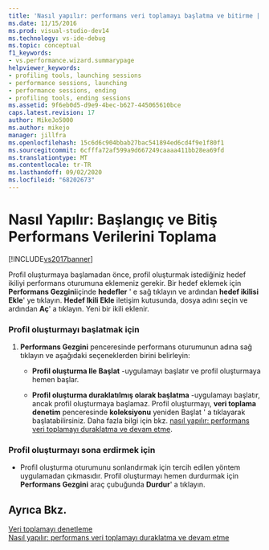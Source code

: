 ```yaml
---
title: 'Nasıl yapılır: performans veri toplamayı başlatma ve bitirme | Microsoft Docs'
ms.date: 11/15/2016
ms.prod: visual-studio-dev14
ms.technology: vs-ide-debug
ms.topic: conceptual
f1_keywords:
- vs.performance.wizard.summarypage
helpviewer_keywords:
- profiling tools, launching sessions
- performance sessions, launching
- performance sessions, ending
- profiling tools, ending sessions
ms.assetid: 9f6eb0d5-d9e9-4bec-b627-445065610bce
caps.latest.revision: 17
author: MikeJo5000
ms.author: mikejo
manager: jillfra
ms.openlocfilehash: 15c6d6c904bbab27bac541894ed6cd4f9e1f80f1
ms.sourcegitcommit: 6cfffa72af599a9d667249caaaa411bb28ea69fd
ms.translationtype: MT
ms.contentlocale: tr-TR
ms.lasthandoff: 09/02/2020
ms.locfileid: "68202673"
---
```

# <a name="how-to-start-and-end-performance-data-collection"></a>Nasıl Yapılır: Başlangıç ve Bitiş Performans Verilerini Toplama
[!INCLUDE[vs2017banner](../includes/vs2017banner.md)]

Profil oluşturmaya başlamadan önce, profil oluşturmak istediğiniz hedef ikiliyi performans oturumuna eklemeniz gerekir. Bir hedef eklemek için **Performans Gezgini**içinde **hedefler** ' e sağ tıklayın ve ardından **hedef ikilisi Ekle**' ye tıklayın. **Hedef Ikili Ekle** iletişim kutusunda, dosya adını seçin ve ardından **Aç**' a tıklayın. Yeni bir ikili eklenir.  
  
### <a name="to-start-profiling"></a>Profil oluşturmayı başlatmak için  
  
1. **Performans Gezgini** penceresinde performans oturumunun adına sağ tıklayın ve aşağıdaki seçeneklerden birini belirleyin:  
  
    - **Profil oluşturma Ile Başlat** -uygulamayı başlatır ve profil oluşturmaya hemen başlar.  
  
    - **Profil oluşturma duraklatılmış olarak başlatma** -uygulamayı başlatır, ancak profil oluşturmaya başlamaz. Profil oluşturmayı, **veri toplama denetim** penceresinde **koleksiyonu** yeniden Başlat ' a tıklayarak başlatabilirsiniz. Daha fazla bilgi için bkz. [nasıl yapılır: performans veri toplamayı duraklatma ve devam etme](../profiling/how-to-pause-and-resume-performance-data-collection.md).  
  
### <a name="to-end-profiling"></a>Profil oluşturmayı sona erdirmek için  
  
- Profil oluşturma oturumunu sonlandırmak için tercih edilen yöntem uygulamadan çıkmasıdır. Profil oluşturmayı hemen durdurmak için **Performans Gezgini** araç çubuğunda **Durdur**' a tıklayın.  
  
## <a name="see-also"></a>Ayrıca Bkz.  
 [Veri toplamayı denetleme](../profiling/controlling-data-collection.md)   
 [Nasıl yapılır: performans veri toplamayı duraklatma ve devam etme](../profiling/how-to-pause-and-resume-performance-data-collection.md)
